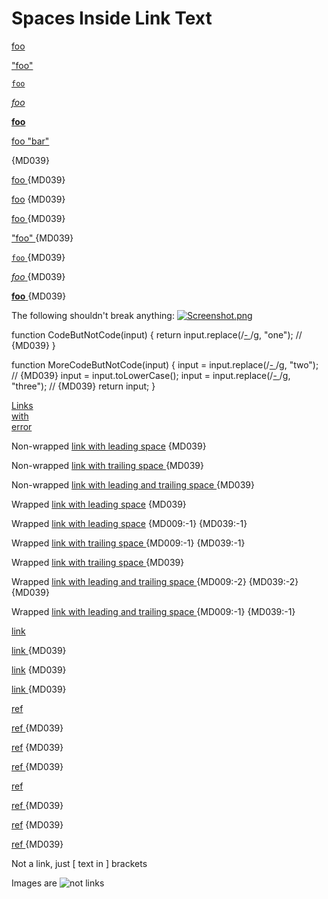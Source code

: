 # Spaces Inside Link Text

[](http://bar/)

[foo](https://bar/)

["foo"](https://bar/)

[`foo`](https://bar/)

[*foo*](https://bar/)

[__foo__](https://bar/)

[foo "bar"](https://baz/)

[ ](https://bar/) {MD039}

[foo ](https://bar/) {MD039}

[ foo](https://bar/) {MD039}

[ foo ](https://bar/) {MD039}

[ "foo" ](https://bar/) {MD039}

[ `foo` ](https://bar/) {MD039}

[ *foo* ](https://bar/) {MD039}

[ __foo__ ](https://bar/) {MD039}

The following shouldn't break anything:
[![Screenshot.png](/images/Screenshot.png)](/images/Screenshot.png)

function CodeButNotCode(input) {
  return input.replace(/[- ]([a-z])/g, "one"); // {MD039}
}

function MoreCodeButNotCode(input) {
  input = input.replace(/[- ]([a-z])/g, "two"); // {MD039}
  input = input.toLowerCase();
  input = input.replace(/[- ]([a-z])/g, "three"); // {MD039}
  return input;
}

[Links](ending)  
[with](spaces)  
[error ]({MD039})

Non-wrapped [ link with leading space](https://example.com) {MD039}

Non-wrapped [link with trailing space ](https://example.com) {MD039}

Non-wrapped [ link with leading and trailing space ](https://example.com) {MD039}

Wrapped [
 link with leading space](https://example.com) {MD039}

Wrapped [ 
link with leading space](https://example.com) {MD009:-1} {MD039:-1}

Wrapped [link with trailing space 
](https://example.com) {MD009:-1} {MD039:-1}

Wrapped [link with trailing space
 ](https://example.com) {MD039}

Wrapped [ 
link with leading and trailing space
 ](https://example.com) {MD009:-2} {MD039:-2} {MD039}

Wrapped [
 link with leading and trailing space 
](https://example.com) {MD009:-1} {MD039:-1}

[][ref]

[link][ref]

[link ][ref] {MD039}

[ link][ref] {MD039}

[ link ][ref] {MD039}

[ref]

[ref ] {MD039}

[ ref] {MD039}

[ ref ] {MD039}

[ref][]

[ref ][] {MD039}

[ ref][] {MD039}

[ ref ][] {MD039}

[ref]: https://example.com

Not a link, just [ text in ] brackets

Images are ![ not links ](image.jpg)

<!-- markdownlint-configure-file {
  "no-generic-link-name": false
} -->
